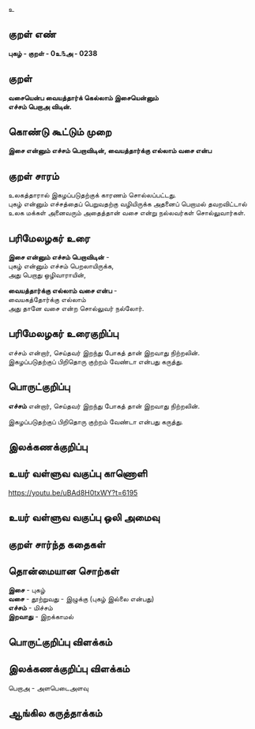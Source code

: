 உ

## குறள் எண் 

**புகழ்  - குறள் - 0உ௩அ - 0238**  

## குறள் 

**வசையென்ப வையத்தார்க் கெல்லாம் இசையென்னும்  
எச்சம் பெறாஅ விடின்.**

## கொண்டு கூட்டும் முறை

**இசை என்னும் எச்சம் பெறாவிடின், வையத்தார்க்கு எல்லாம் வசை என்ப**

## குறள் சாரம் 

உலகத்தாரால் இகழப்படுதற்குக் காரணம் சொல்லப்பட்டது.  
புகழ் என்னும் எச்சத்தைப் பெறுவதற்கு வழியிருக்க அதனைப் பெறாமல் தவறவிட்டால் உலக மக்கள் அனைவரும் அதைத்தான் வசை என்று நல்லவர்கள் சொல்லுவார்கள்.

## பரிமேலழகர் உரை

**இசை என்னும் எச்சம் பெறாவிடின்** -  
புகழ் என்னும் எச்சம் பெறலாயிருக்க,  
அது பெறாது ஒழிவாராயின்,  

**வையத்தார்க்கு எல்லாம் வசை என்ப** -  
வையகத்தோர்க்கு எல்லாம்  
அது தானே வசை என்ற சொல்லுவர் நல்லோர்.  

## பரிமேலழகர் உரைகுறிப்பு   

எச்சம் என்றார், செய்தவர் இறந்து போகத் தான் இறவாது நிற்றலின்.  
இகழப்படுதற்குப் பிறிதொரு குற்றம் வேண்டா என்பது கருத்து.  

## பொருட்குறிப்பு 

**எச்சம்** என்றார், செய்தவர் இறந்து போகத் தான் இறவாது நிற்றலின்.  

இகழப்படுதற்குப் பிறிதொரு குற்றம் வேண்டா என்பது கருத்து.    

## இலக்கணக்குறிப்பு  


## உயர் வள்ளுவ வகுப்பு காணொளி

https://youtu.be/uBAd8H0txWY?t=6195

## உயர் வள்ளுவ வகுப்பு ஒலி அமைவு 

 
## குறள் சார்ந்த கதைகள் 


## தொன்மையான சொற்கள்

**இசை** - புகழ்  
**வசை** - தூற்றுவது - இழுக்கு (புகழ் இல்லை என்பது)  
**எச்சம்** - மிச்சம்  
**இறவாது** - இறக்காமல் 

## பொருட்குறிப்பு விளக்கம்


## இலக்கணக்குறிப்பு விளக்கம்

பெறாஅ - அளபெடைஅளவு

## ஆங்கில கருத்தாக்கம் 


